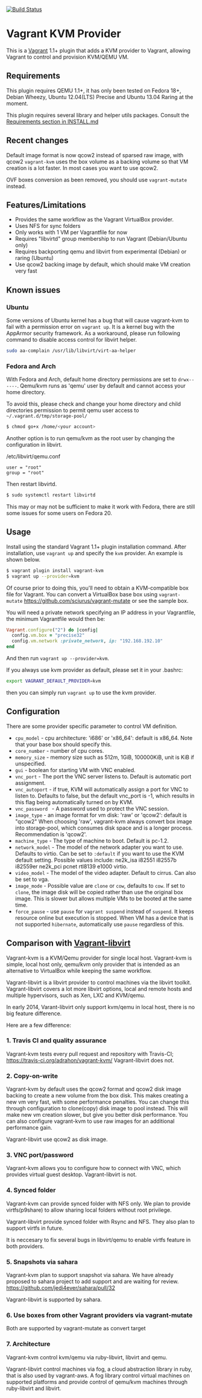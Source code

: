 [![Build Status](https://travis-ci.org/adrahon/vagrant-kvm.png)](https://travis-ci.org/adrahon/vagrant-kvm)

# Vagrant KVM Provider

This is a [Vagrant](http://www.vagrantup.com) 1.1+ plugin that adds a KVM
provider to Vagrant, allowing Vagrant to control and provision KVM/QEMU VM.

## Requirements

This plugin requires QEMU 1.1+, it has only been tested on Fedora 18+,
Debian Wheezy, Ubuntu 12.04(LTS) Precise and Ubuntu 13.04 Raring at the moment.

This plugin requires several library and helper utils packages.
Consult the [Requirements section in INSTALL.md](https://github.com/adrahon/vagrant-kvm/blob/master/INSTALL.md)

## Recent changes

Default image format is now qcow2 instead of sparsed raw image, with qcow2
`vagrant-kvm` uses the box volume as a backing volume so that VM creation is
a lot faster. In most cases you want to use qcow2.

OVF boxes conversion as been removed, you should use `vagrant-mutate` instead.

## Features/Limitations

* Provides the same workflow as the Vagrant VirtualBox provider.
* Uses NFS for sync folders
* Only works with 1 VM per Vagrantfile for now
* Requires "libvirtd" group membership to run Vagrant (Debian/Ubuntu only)
* Requires backporting qemu and libvirt from experimental (Debian) or raring (Ubuntu)
* Use qcow2 backing image by default, which should make VM creation very fast

## Known issues

### Ubuntu
Some versions of Ubuntu kernel has a bug that will cause vagrant-kvm
to fail with a permission error on `vagrant up`. It is a kernel bug with the AppArmor security framework.
As a workaround, please run following command to disable access control for libvirt helper.

```bash
sudo aa-complain /usr/lib/libvirt/virt-aa-helper
```

### Fedora and Arch
With Fedora and Arch, default home directory permissions are set to `drwx------`.
Qemu/kvm runs as 'qemu' user by default and cannot access your home directory.

To avoid this, please check and change your home directory and
child directories permission to permit qemu user access to `~/.vagrant.d/tmp/storage-pool/`

```bash
$ chmod go+x /home/<your account>
```

Another option is to run qemu/kvm as the root user by changing the
configuration in libvirt.

/etc/libvirt/qemu.conf
```
user = "root"
group = "root"
```

Then restart libvirtd.

```bash
$ sudo systemctl restart libvirtd
```

This may or may not be sufficient to make it work with Fedora, there are still
some issues for some users on Fedora 20.

## Usage

Install using the standard Vagrant 1.1+ plugin installation command. After
installation, use `vagrant up` and specify the `kvm` provider. An example is
shown below.

```bash
$ vagrant plugin install vagrant-kvm
$ vagrant up --provider=kvm
```

Of course prior to doing this, you'll need to obtain a KVM-compatible
box file for Vagrant. You can convert a VirtualBox base box using
`vagrant-mutate` https://github.com/sciurus/vagrant-mutate or see the sample
box.

You will need a private network specifying an IP address in your Vagrantfile,
the minimum Vagrantfile would then be:

```ruby
Vagrant.configure("2") do |config|
  config.vm.box = "precise32"
  config.vm.network :private_network, ip: "192.168.192.10"
end
```

And then run `vagrant up --provider=kvm`.

If you always use kvm provider as default, please set it in your .bashrc:

```bash
export VAGRANT_DEFAULT_PROVIDER=kvm
```
then you can simply run `vagrant up` to use the kvm provider.

## Configuration

There are some provider specific parameter to control VM definition.

* `cpu_model` - cpu architecture: 'i686' or 'x86_64': default is x86_64. Note
  that your base box should specify this.
* `core_number` - number of cpu cores.
* `memory_size` - memory size such as 512m, 1GiB, 100000KiB, unit is KiB if
  unspecified.
* `gui` - boolean for starting VM with VNC enabled.
* `vnc_port` - The port the VNC server listens to. Default is automatic port
assignment.
* `vnc_autoport` - if true, KVM will automatically assign a port for VNC
to listen to. Defaults to false, but the default vnc_port is -1, which results
in this flag being automatically turned on by KVM.
* `vnc_password ` - A password used to protect the VNC session.
* `image_type` - an image format for vm disk: 'raw' or 'qcow2': default is "qcow2"
  When choosing 'raw', vagrant-kvm always convert box image into storage-pool,
  which consumes disk space and is a longer process. Recommendation is 'qcow2'.
* `machine_type` - The type of machine to boot. Default is pc-1.2.
* `network_model` - The model of the network adapter you want to use. Defaults
to virtio. Can be set to `:default` if you want to use the KVM default setting.
Possible values include: ne2k_isa i82551 i82557b i82559er ne2k_pci pcnet rtl8139 e1000 virtio.
* `video_model` - The model of the video adapter. Default to cirrus. Can also be
set to vga.
* `image_mode` - Possible value are `clone` or `cow`, defaults to `cow`. If set
to `clone`, the image disk will be copied rather than use the original box
image. This is slower but allows multiple VMs to be booted at the same time.
* `force_pause` - use `pause` for `vagrant suspend` instead of `suspend`.
  It keeps resource online but execution is stopped.
  When VM has a device that is not supported `hibernate`, automatically use
  `pause` regardless of this.


## Comparison with [Vagrant-libvirt](https://github.com/pradels/vagrant-libvirt)

Vagrant-kvm is a KVM/Qemu provider for single local host.
Vagrant-kvm is simple, local host only, qemu/kvm only provider that is
intended as an alternative to VirtualBox while keeping the same workflow.

Vagrant-libvirt is a libvirt provider to control machines via the libvirt toolkit.
Vagrant-libvirt covers a lot more libvirt options, local and remote hosts and multiple hypervisors,
such as Xen, LXC and KVM/qemu.

In early 2014, Varant-libvirt only support kvm/qemu in local host, there is no big feature difference.

Here are a few difference:

### 1. Travis CI and quality assurance

Vagrant-kvm tests every pull request and repository with Travis-CI;
https://travis-ci.org/adrahon/vagrant-kvm/
Vagrant-libvirt does not.

### 2. Copy-on-write

Vagrant-kvm by default uses the qcow2 format
and qcow2 disk image backing to create a new volume
from the box disk.
This makes creating a new vm very fast, with some performance penalties.
You can change this through configuration to clone(copy) disk image to pool instead.
This will make new vm creation slower, but give you better disk performance.
You can also configure vagrant-kvm to use raw images for an additional
performance gain.

Vagrant-libvirt use qcow2 as disk image.

### 3. VNC port/password

Vagrant-kvm allows you to configure how to connect with VNC, which provides virtual guest desktop.
Vagrant-libvirt is not.

### 4. Synced folder

Vagrant-kvm can provide synced folder with NFS only.
We plan to provide virtfs(p9share) to allow sharing local folders
without root privilege.

Vagrant-libvirt provide synced folder with Rsync and NFS.
They also plan to support virtfs in future.

It is neccesary to fix several bugs in libvirt/qemu to enable
virtfs feature in both providers.

### 5. Snapshots via sahara

Vagrant-kvm plan to support snapshot via sahara.
We have already proposed to sahara project to add support
and are waiting for review.
https://github.com/jedi4ever/sahara/pull/32

Vagrant-libvirt is supported by sahara.

### 6. Use boxes from other Vagrant providers via vagrant-mutate

Both are supported by vagrant-mutate as convert target

### 7. Architecture

Vagrant-kvm control kvm/qemu via ruby-libvirt, libvirt and qemu.

Vagrant-libvirt control machines via fog,
a cloud abstraction library in ruby,
that is also used by vagrant-aws.
A fog library control virtual machines on supported platforms and provide
control of qemu/kvm machines through ruby-libvirt and libvirt.

